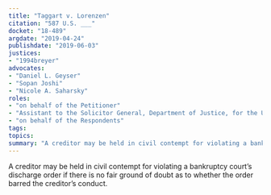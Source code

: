 ```yaml
---
title: "Taggart v. Lorenzen"
citation: "587 U.S. ___"
docket: "18-489"
argdate: "2019-04-24"
publishdate: "2019-06-03"
justices:
- "1994breyer"
advocates:
- "Daniel L. Geyser"
- "Sopan Joshi"
- "Nicole A. Saharsky"
roles:
- "on behalf of the Petitioner"
- "Assistant to the Solicitor General, Department of Justice, for the United States, as amicus curiae, supporting neither party"
- "on behalf of the Respondents"
tags:
topics:
summary: "A creditor may be held in civil contempt for violating a bankruptcy court’s discharge order if there is no fair ground of doubt as to whether the order barred the creditor’s conduct."
---
```

A creditor may be held in civil contempt for violating a bankruptcy court’s discharge order if there is no fair ground of doubt as to whether the order barred the creditor’s conduct.
